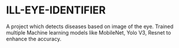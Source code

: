 # ILL-EYE-IDENTIFIER
A project which detects diseases based on image of the eye. Trained multiple Machine learning models like MobileNet, Yolo V3, Resnet to enhance the accuracy.
